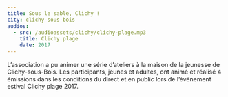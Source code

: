 ```yaml
---
title: Sous le sable, Clichy !
city: clichy-sous-bois
audios:
  - src: /audioassets/clichy/clichy-plage.mp3
    title: Clichy plage
    date: 2017
---
```


L’association a pu animer une série d’ateliers à la maison de la jeunesse de
Clichy-sous-Bois. Les participants, jeunes et adultes, ont animé et réalisé 4 émissions dans les conditions du direct et en public lors de l’événement estival Clichy plage 2017.
